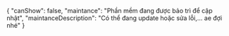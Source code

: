 {
  "canShow": false,
  "maintance": "Phần mềm đang được bảo trì để cập nhật",
  "maintanceDescription": "Có thể đang update hoặc sửa lỗi,... ae đợi nhé"
}
